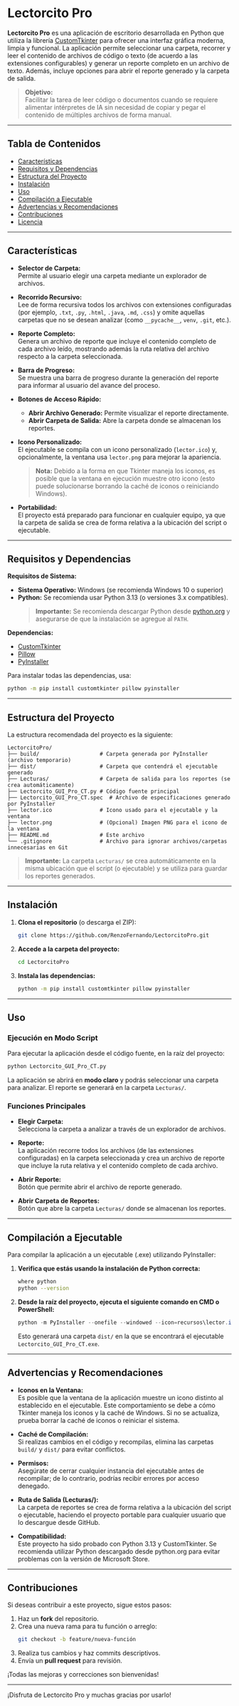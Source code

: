 
# Lectorcito Pro

**Lectorcito Pro** es una aplicación de escritorio desarrollada en Python que utiliza la librería [CustomTkinter](https://github.com/TomSchimansky/CustomTkinter) para ofrecer una interfaz gráfica moderna, limpia y funcional. La aplicación permite seleccionar una carpeta, recorrer y leer el contenido de archivos de código o texto (de acuerdo a las extensiones configurables) y generar un reporte completo en un archivo de texto. Además, incluye opciones para abrir el reporte generado y la carpeta de salida.

> **Objetivo:**  
> Facilitar la tarea de leer código o documentos cuando se requiere alimentar intérpretes de IA sin necesidad de copiar y pegar el contenido de múltiples archivos de forma manual.

---

## Tabla de Contenidos

- [Características](#características)
- [Requisitos y Dependencias](#requisitos-y-dependencias)
- [Estructura del Proyecto](#estructura-del-proyecto)
- [Instalación](#instalación)
- [Uso](#uso)
- [Compilación a Ejecutable](#compilación-a-ejecutable)
- [Advertencias y Recomendaciones](#advertencias-y-recomendaciones)
- [Contribuciones](#contribuciones)
- [Licencia](#licencia)

---

## Características

- **Selector de Carpeta:**  
  Permite al usuario elegir una carpeta mediante un explorador de archivos.

- **Recorrido Recursivo:**  
  Lee de forma recursiva todos los archivos con extensiones configuradas (por ejemplo, `.txt`, `.py`, `.html`, `.java`, `.md`, `.css`) y omite aquellas carpetas que no se desean analizar (como `__pycache__`, `venv`, `.git`, etc.).

- **Reporte Completo:**  
  Genera un archivo de reporte que incluye el contenido completo de cada archivo leído, mostrando además la ruta relativa del archivo respecto a la carpeta seleccionada.

- **Barra de Progreso:**  
  Se muestra una barra de progreso durante la generación del reporte para informar al usuario del avance del proceso.

- **Botones de Acceso Rápido:**  
  - **Abrir Archivo Generado:** Permite visualizar el reporte directamente.
  - **Abrir Carpeta de Salida:** Abre la carpeta donde se almacenan los reportes.

- **Icono Personalizado:**  
  El ejecutable se compila con un icono personalizado (`lector.ico`) y, opcionalmente, la ventana usa `lector.png` para mejorar la apariencia.  
  > **Nota:** Debido a la forma en que Tkinter maneja los iconos, es posible que la ventana en ejecución muestre otro icono (esto puede solucionarse borrando la caché de iconos o reiniciando Windows).

- **Portabilidad:**  
  El proyecto está preparado para funcionar en cualquier equipo, ya que la carpeta de salida se crea de forma relativa a la ubicación del script o ejecutable.

---

## Requisitos y Dependencias

**Requisitos de Sistema:**

- **Sistema Operativo:** Windows (se recomienda Windows 10 o superior)
- **Python:** Se recomienda usar Python 3.13 (o versiones 3.x compatibles).  
  > **Importante:** Se recomienda descargar Python desde [python.org](https://www.python.org/downloads/windows/) y asegurarse de que la instalación se agregue al `PATH`.

**Dependencias:**

- [CustomTkinter](https://github.com/TomSchimansky/CustomTkinter)  
- [Pillow](https://pypi.org/project/Pillow/)  
- [PyInstaller](https://www.pyinstaller.org/)

Para instalar todas las dependencias, usa:

```bash
python -m pip install customtkinter pillow pyinstaller
```

---

## Estructura del Proyecto

La estructura recomendada del proyecto es la siguiente:

```
LectorcitoPro/
├── build/                   # Carpeta generada por PyInstaller (archivo temporario)
├── dist/                    # Carpeta que contendrá el ejecutable generado
├── Lecturas/                # Carpeta de salida para los reportes (se crea automáticamente)
├── Lectorcito_GUI_Pro_CT.py # Código fuente principal
├── Lectorcito_GUI_Pro_CT.spec  # Archivo de especificaciones generado por PyInstaller
├── lector.ico               # Icono usado para el ejecutable y la ventana
├── lector.png               # (Opcional) Imagen PNG para el icono de la ventana
├── README.md                # Este archivo
└── .gitignore               # Archivo para ignorar archivos/carpetas innecesarias en Git
```

> **Importante:** La carpeta `Lecturas/` se crea automáticamente en la misma ubicación que el script (o ejecutable) y se utiliza para guardar los reportes generados.

---

## Instalación

1. **Clona el repositorio** (o descarga el ZIP):

   ```bash
   git clone https://github.com/RenzoFernando/LectorcitoPro.git
   ```

2. **Accede a la carpeta del proyecto:**

   ```bash
   cd LectorcitoPro
   ```

3. **Instala las dependencias:**

   ```bash
   python -m pip install customtkinter pillow pyinstaller
   ```

---

## Uso

### Ejecución en Modo Script

Para ejecutar la aplicación desde el código fuente, en la raíz del proyecto:

```bash
python Lectorcito_GUI_Pro_CT.py
```

La aplicación se abrirá en **modo claro** y podrás seleccionar una carpeta para analizar. El reporte se generará en la carpeta `Lecturas/`.

### Funciones Principales

- **Elegir Carpeta:**  
  Selecciona la carpeta a analizar a través de un explorador de archivos.

- **Reporte:**  
  La aplicación recorre todos los archivos (de las extensiones configuradas) en la carpeta seleccionada y crea un archivo de reporte que incluye la ruta relativa y el contenido completo de cada archivo.

- **Abrir Reporte:**  
  Botón que permite abrir el archivo de reporte generado.

- **Abrir Carpeta de Reportes:**  
  Botón que abre la carpeta `Lecturas/` donde se almacenan los reportes.

---

## Compilación a Ejecutable

Para compilar la aplicación a un ejecutable (.exe) utilizando PyInstaller:

1. **Verifica que estás usando la instalación de Python correcta:**

   ```bash
   where python
   python --version
   ```

2. **Desde la raíz del proyecto, ejecuta el siguiente comando en CMD o PowerShell:**

   ```powershell
   python -m PyInstaller --onefile --windowed --icon=recursos\lector.ico --add-data "recursos;recursos" Lectorcito_GUI_Pro_CT.py
   ```

   Esto generará una carpeta `dist/` en la que se encontrará el ejecutable `Lectorcito_GUI_Pro_CT.exe`.

---

## Advertencias y Recomendaciones

- **Iconos en la Ventana:**  
  Es posible que la ventana de la aplicación muestre un icono distinto al establecido en el ejecutable. Este comportamiento se debe a cómo Tkinter maneja los iconos y la caché de Windows. Si no se actualiza, prueba borrar la caché de iconos o reiniciar el sistema.

- **Caché de Compilación:**  
  Si realizas cambios en el código y recompilas, elimina las carpetas `build/` y `dist/` para evitar conflictos.

- **Permisos:**  
  Asegúrate de cerrar cualquier instancia del ejecutable antes de recompilar; de lo contrario, podrías recibir errores por acceso denegado.

- **Ruta de Salida (Lecturas/):**  
  La carpeta de reportes se crea de forma relativa a la ubicación del script o ejecutable, haciendo el proyecto portable para cualquier usuario que lo descargue desde GitHub.

- **Compatibilidad:**  
  Este proyecto ha sido probado con Python 3.13 y CustomTkinter. Se recomienda utilizar Python descargado desde python.org para evitar problemas con la versión de Microsoft Store.

---

## Contribuciones

Si deseas contribuir a este proyecto, sigue estos pasos:

1. Haz un **fork** del repositorio.
2. Crea una nueva rama para tu función o arreglo:
   ```bash
   git checkout -b feature/nueva-función
   ```
3. Realiza tus cambios y haz commits descriptivos.
4. Envía un **pull request** para revisión.

¡Todas las mejoras y correcciones son bienvenidas!

---
¡Disfruta de Lectorcito Pro y muchas gracias por usarlo!